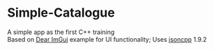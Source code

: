 # Simple-Catalogue
A simple app as the first C++ training  
Based on [Dear ImGui](https://github.com/ocornut/imgui) example for UI functionality;
Uses [jsoncpp](https://github.com/open-source-parsers/jsoncpp) 1.9.2
